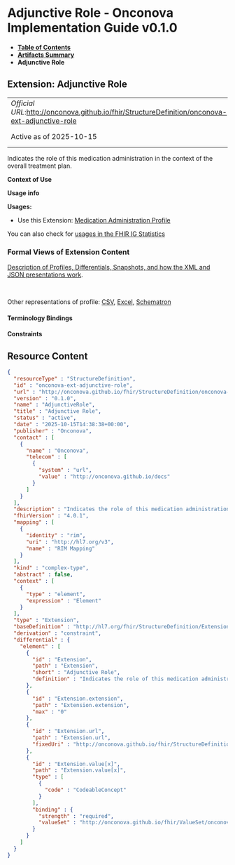 # Adjunctive Role - Onconova Implementation Guide v0.1.0

* [**Table of Contents**](toc.md)
* [**Artifacts Summary**](artifacts.md)
* **Adjunctive Role**

## Extension: Adjunctive Role 

| | |
| :--- | :--- |
| *Official URL*:http://onconova.github.io/fhir/StructureDefinition/onconova-ext-adjunctive-role | *Version*:0.1.0 |
| Active as of 2025-10-15 | *Computable Name*:AdjunctiveRole |

Indicates the role of this medication administration in the context of the overall treatment plan.

**Context of Use**

**Usage info**

**Usages:**

* Use this Extension: [Medication Administration Profile](StructureDefinition-onconova-medication-administration.md)

You can also check for [usages in the FHIR IG Statistics](https://packages2.fhir.org/xig/onconova.fhir|current/StructureDefinition/onconova-ext-adjunctive-role)

### Formal Views of Extension Content

 [Description of Profiles, Differentials, Snapshots, and how the XML and JSON presentations work](http://build.fhir.org/ig/FHIR/ig-guidance/readingIgs.html#structure-definitions). 

 

Other representations of profile: [CSV](StructureDefinition-onconova-ext-adjunctive-role.csv), [Excel](StructureDefinition-onconova-ext-adjunctive-role.xlsx), [Schematron](StructureDefinition-onconova-ext-adjunctive-role.sch) 

#### Terminology Bindings

#### Constraints



## Resource Content

```json
{
  "resourceType" : "StructureDefinition",
  "id" : "onconova-ext-adjunctive-role",
  "url" : "http://onconova.github.io/fhir/StructureDefinition/onconova-ext-adjunctive-role",
  "version" : "0.1.0",
  "name" : "AdjunctiveRole",
  "title" : "Adjunctive Role",
  "status" : "active",
  "date" : "2025-10-15T14:38:38+00:00",
  "publisher" : "Onconova",
  "contact" : [
    {
      "name" : "Onconova",
      "telecom" : [
        {
          "system" : "url",
          "value" : "http://onconova.github.io/docs"
        }
      ]
    }
  ],
  "description" : "Indicates the role of this medication administration in the context of the overall treatment plan.",
  "fhirVersion" : "4.0.1",
  "mapping" : [
    {
      "identity" : "rim",
      "uri" : "http://hl7.org/v3",
      "name" : "RIM Mapping"
    }
  ],
  "kind" : "complex-type",
  "abstract" : false,
  "context" : [
    {
      "type" : "element",
      "expression" : "Element"
    }
  ],
  "type" : "Extension",
  "baseDefinition" : "http://hl7.org/fhir/StructureDefinition/Extension|4.0.1",
  "derivation" : "constraint",
  "differential" : {
    "element" : [
      {
        "id" : "Extension",
        "path" : "Extension",
        "short" : "Adjunctive Role",
        "definition" : "Indicates the role of this medication administration in the context of the overall treatment plan."
      },
      {
        "id" : "Extension.extension",
        "path" : "Extension.extension",
        "max" : "0"
      },
      {
        "id" : "Extension.url",
        "path" : "Extension.url",
        "fixedUri" : "http://onconova.github.io/fhir/StructureDefinition/onconova-ext-adjunctive-role"
      },
      {
        "id" : "Extension.value[x]",
        "path" : "Extension.value[x]",
        "type" : [
          {
            "code" : "CodeableConcept"
          }
        ],
        "binding" : {
          "strength" : "required",
          "valueSet" : "http://onconova.github.io/fhir/ValueSet/onconova-vs-adjunctive-therapy-roles|0.1.0"
        }
      }
    ]
  }
}

```
